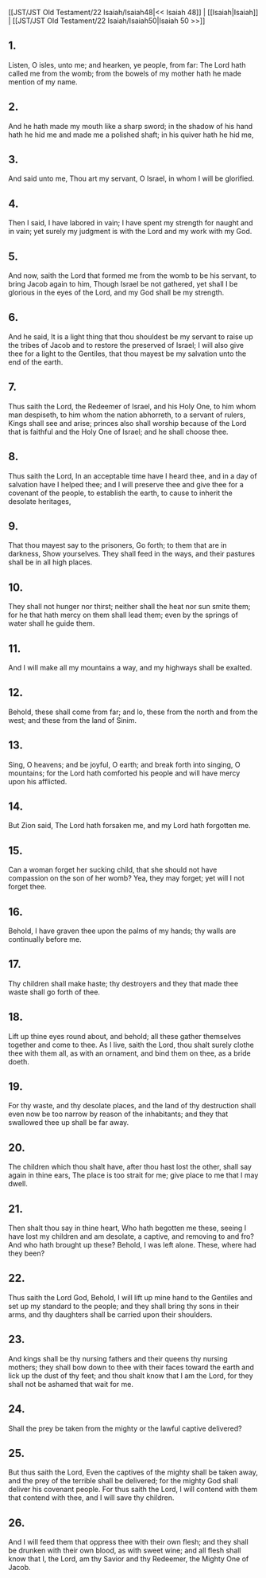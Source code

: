 [[JST/JST Old Testament/22 Isaiah/Isaiah48|<< Isaiah 48]] | [[Isaiah|Isaiah]] | [[JST/JST Old Testament/22 Isaiah/Isaiah50|Isaiah 50 >>]]
## 1.
Listen, O isles, unto me; and hearken, ye people, from far: The Lord hath called me from the womb; from the bowels of my mother hath he made mention of my name.
## 2.
And he hath made my mouth like a sharp sword; in the shadow of his hand hath he hid me and made me a polished shaft; in his quiver hath he hid me,
## 3.
And said unto me, Thou art my servant, O Israel, in whom I will be glorified.
## 4.
Then I said, I have labored in vain; I have spent my strength for naught and in vain; yet surely my judgment is with the Lord and my work with my God.
## 5.
And now, saith the Lord that formed me from the womb to be his servant, to bring Jacob again to him, Though Israel be not gathered, yet shall I be glorious in the eyes of the Lord, and my God shall be my strength.
## 6.
And he said, It is a light thing that thou shouldest be my servant to raise up the tribes of Jacob and to restore the preserved of Israel; I will also give thee for a light to the Gentiles, that thou mayest be my salvation unto the end of the earth.
## 7.
Thus saith the Lord, the Redeemer of Israel, and his Holy One, to him whom man despiseth, to him whom the nation abhorreth, to a servant of rulers, Kings shall see and arise; princes also shall worship because of the Lord that is faithful and the Holy One of Israel; and he shall choose thee.
## 8.
Thus saith the Lord, In an acceptable time have I heard thee, and in a day of salvation have I helped thee; and I will preserve thee and give thee for a covenant of the people, to establish the earth, to cause to inherit the desolate heritages,
## 9.
That thou mayest say to the prisoners, Go forth; to them that are in darkness, Show yourselves. They shall feed in the ways, and their pastures shall be in all high places.
## 10.
They shall not hunger nor thirst; neither shall the heat nor sun smite them; for he that hath mercy on them shall lead them; even by the springs of water shall he guide them.
## 11.
And I will make all my mountains a way, and my highways shall be exalted.
## 12.
Behold, these shall come from far; and lo, these from the north and from the west; and these from the land of Sinim.
## 13.
Sing, O heavens; and be joyful, O earth; and break forth into singing, O mountains; for the Lord hath comforted his people and will have mercy upon his afflicted.
## 14.
But Zion said, The Lord hath forsaken me, and my Lord hath forgotten me.
## 15.
Can a woman forget her sucking child, that she should not have compassion on the son of her womb? Yea, they may forget; yet will I not forget thee.
## 16.
Behold, I have graven thee upon the palms of my hands; thy walls are continually before me.
## 17.
Thy children shall make haste; thy destroyers and they that made thee waste shall go forth of thee.
## 18.
Lift up thine eyes round about, and behold; all these gather themselves together and come to thee. As I live, saith the Lord, thou shalt surely clothe thee with them all, as with an ornament, and bind them on thee, as a bride doeth.
## 19.
For thy waste, and thy desolate places, and the land of thy destruction shall even now be too narrow by reason of the inhabitants; and they that swallowed thee up shall be far away.
## 20.
The children which thou shalt have, after thou hast lost the other, shall say again in thine ears, The place is too strait for me; give place to me that I may dwell.
## 21.
Then shalt thou say in thine heart, Who hath begotten me these, seeing I have lost my children and am desolate, a captive, and removing to and fro? And who hath brought up these? Behold, I was left alone. These, where had they been?
## 22.
Thus saith the Lord God, Behold, I will lift up mine hand to the Gentiles and set up my standard to the people; and they shall bring thy sons in their arms, and thy daughters shall be carried upon their shoulders.
## 23.
And kings shall be thy nursing fathers and their queens thy nursing mothers; they shall bow down to thee with their faces toward the earth and lick up the dust of thy feet; and thou shalt know that I am the Lord, for they shall not be ashamed that wait for me.
## 24.
Shall the prey be taken from the mighty or the lawful captive delivered?
## 25.
But thus saith the Lord, Even the captives of the mighty shall be taken away, and the prey of the terrible shall be delivered; for the mighty God shall deliver his covenant people. For thus saith the Lord, I will contend with them that contend with thee, and I will save thy children.
## 26.
And I will feed them that oppress thee with their own flesh; and they shall be drunken with their own blood, as with sweet wine; and all flesh shall know that I, the Lord, am thy Savior and thy Redeemer, the Mighty One of Jacob.

